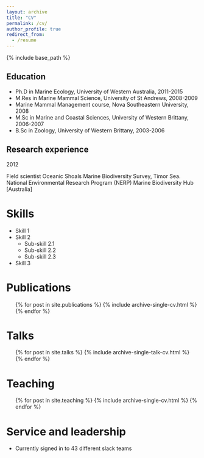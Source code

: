 ```yaml
---
layout: archive
title: "CV"
permalink: /cv/
author_profile: true
redirect_from:
  - /resume
---
```


{% include base_path %}

Education
------
* Ph.D in Marine Ecology, University of Western Australia, 2011-2015
* M.Res in Marine Mammal Science, University of St Andrews, 2008-2009
* Marine Mammal Management course, Nova Southeastern University, 2008
* M.Sc in Marine and Coastal Sciences, University of Western Brittany, 2006-2007
* B.Sc in Zoology, University of Western Brittany, 2003-2006

Research experience
-----
2012

Field scientist
Oceanic Shoals Marine Biodiversity Survey, Timor Sea.
National Environmental Research Program (NERP) Marine Biodiversity Hub [Australia]

Skills
======
* Skill 1
* Skill 2
  * Sub-skill 2.1
  * Sub-skill 2.2
  * Sub-skill 2.3
* Skill 3

Publications
======
  <ul>{% for post in site.publications %}
    {% include archive-single-cv.html %}
  {% endfor %}</ul>

Talks
======
  <ul>{% for post in site.talks %}
    {% include archive-single-talk-cv.html %}
  {% endfor %}</ul>

Teaching
======
  <ul>{% for post in site.teaching %}
    {% include archive-single-cv.html %}
  {% endfor %}</ul>

Service and leadership
======
* Currently signed in to 43 different slack teams
